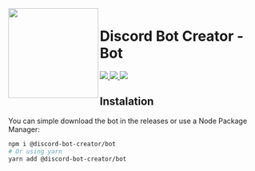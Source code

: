 <img src="https://discord-bot-creator.github.io/img/logo.svg" width="180px" height="180px" align="left">

# Discord Bot Creator - Bot

<a href="https://github.com/discord-bot-creator/bot/releases">
  <img src="https://img.shields.io/github/v/release/discord-bot-creator/bot?style=for-the-badge">
</a>
<a href="https://standardjs.com/">
  <img src="https://img.shields.io/badge/code%20style-standard-green?style=for-the-badge">
</a>
<a href="./LICENSE">
  <img src="https://img.shields.io/github/license/cappp/dbm-firebase?style=for-the-badge">
</a>

<br>

## Instalation

You can simple download the bot in the releases or use a Node Package Manager:

```bash
npm i @discord-bot-creator/bot
# Or using yarn
yarn add @discord-bot-creator/bot
```
